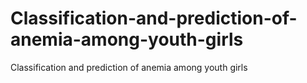 # Classification-and-prediction-of-anemia-among-youth-girls
Classification and prediction of anemia among youth girls
